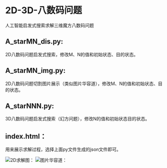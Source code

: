 # 2D-3D-八数码问题
人工智能启发式搜索求解三维魔方八数码问题

## A_starMN_dis.py:
  2D八数码问题启发式搜索，修改M、N的值和初始状态、目的状态。

## A_starMN_img.py:
  2D八数码问题切割图片展示（类似图片华容道），修改M、N的值和初始状态、目的状态。
  
## A_starNNN.py:
  3D八数码问题启发式搜索（幻方问题），修改N的值和初始状态目的状态。
  
## index.html：
  用来展示求解过程，选择上面py文件生成的json文件即可。
  
![2D求解图：](你刚复制的图片路径)
![图片华容道：](你刚复制的图片路径)
